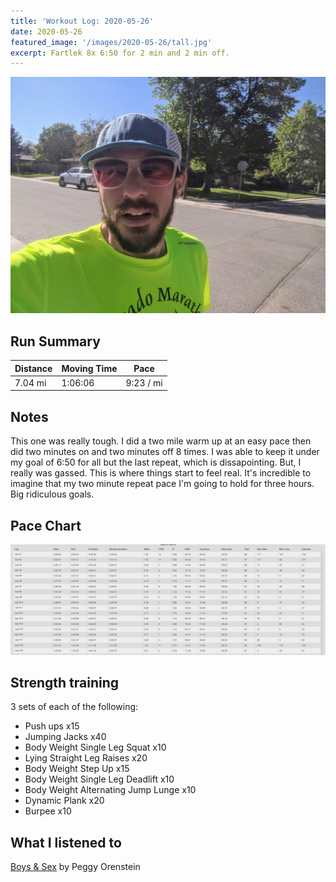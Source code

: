 ```yaml
---
title: 'Workout Log: 2020-05-26'
date: 2020-05-26
featured_image: '/images/2020-05-26/tall.jpg'
excerpt: Fartlek 8x 6:50 for 2 min and 2 min off.
---
```


![](/images/2020-05-26/wide.jpg)


## Run Summary

| Distance   | Moving Time          	| Pace        |
|------------|------------------------|-------------|
|  7.04 mi   | 1:06:06                |  9:23 / mi  |

## Notes

This one was really tough. I did a two mile warm up at an easy pace then did two minutes on and two minutes off 8 times. I was able to keep it under my goal of 6:50 for all but the last repeat, which is dissapointing. But, I really was gassed. This is where things start to feel real. It's incredible to imagine that my two minute repeat pace I'm going to hold for three hours. Big ridiculous goals.

## Pace Chart

![](/images/2020-05-26/splits.png)

## Strength training
3 sets of each of the following:
- Push ups x15
- Jumping Jacks x40
- Body Weight Single Leg Squat x10
- Lying Straight Leg Raises x20
- Body Weight Step Up x15
- Body Weight Single Leg Deadlift x10
- Body Weight Alternating Jump Lunge x10
- Dynamic Plank x20
- Burpee x10

## What I listened to
[Boys & Sex](https://www.goodreads.com/book/show/43452877-boys-sex) by Peggy Orenstein
